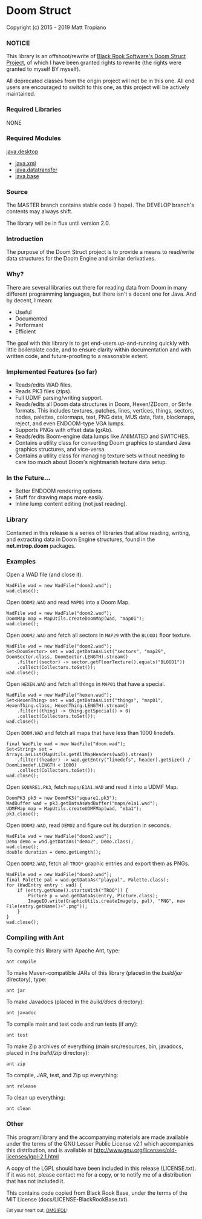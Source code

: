 # Doom Struct

Copyright (c) 2015 - 2019 Matt Tropiano  

### NOTICE

This library is an offshoot/rewrite of [Black Rook Software's Doom Struct Project](https://github.com/BlackRookSoftware/Doom), 
of which I have been granted rights to rewrite (the rights were granted to myself BY myself).

All deprecated classes from the origin project will not be in this one.
All end users are encouraged to switch to this one, as this project will be 
actively maintained.

### Required Libraries

NONE

### Required Modules

[java.desktop](https://docs.oracle.com/en/java/javase/11/docs/api/java.desktop/module-summary.html)  
* [java.xml](https://docs.oracle.com/en/java/javase/11/docs/api/java.xml/module-summary.html)  
* [java.datatransfer](https://docs.oracle.com/en/java/javase/11/docs/api/java.datatransfer/module-summary.html)  
* [java.base](https://docs.oracle.com/en/java/javase/11/docs/api/java.base/module-summary.html)  

### Source

The MASTER branch contains stable code (I hope). The DEVELOP branch's contents may always
shift. 

The library will be in flux until version 2.0. 

### Introduction

The purpose of the Doom Struct project is to provide a means to read/write
data structures for the Doom Engine and similar derivatives.

### Why?

There are several libraries out there for reading data from Doom in many different programming languages,
but there isn't a decent one for Java. And by decent, I mean:

* Useful
* Documented
* Performant
* Efficient

The goal with this library is to get end-users up-and-running quickly with little boilerplate code,
and to ensure clarity within documentation and with written code, and future-proofing to a reasonable
extent.


### Implemented Features (so far)

* Reads/edits WAD files.
* Reads PK3 files (zips).
* Full UDMF parsing/writing support.
* Reads/edits all Doom data structures in Doom, Hexen/ZDoom, or Strife 
  formats. This includes textures, patches, lines, vertices, things, sectors,
  nodes, palettes, colormaps, text, PNG data, MUS data, flats, blockmaps,
  reject, and even ENDOOM-type VGA lumps.
* Supports PNGs with offset data (grAb).
* Reads/edits Boom-engine data lumps like ANIMATED and SWITCHES. 
* Contains a utility class for converting Doom graphics to standard Java
  graphics structures, and vice-versa.
* Contains a utility class for managing texture sets without needing to care too much
  about Doom's nightmarish texture data setup. 

### In the Future...

* Better ENDOOM rendering options.
* Stuff for drawing maps more easily.
* Inline lump content editing (not just reading).

### Library

Contained in this release is a series of libraries that allow reading, writing,
and extracting data in Doom Engine structures, found in the **net.mtrop.doom** 
packages. 

### Examples

Open a WAD file (and close it).

	WadFile wad = new WadFile("doom2.wad");
	wad.close();

Open `DOOM2.WAD` and read `MAP01` into a Doom Map.

	WadFile wad = new WadFile("doom2.wad");
	DoomMap map = MapUtils.createDoomMap(wad, "map01");
	wad.close();

Open `DOOM2.WAD` and fetch all sectors in `MAP29` with the `BLOOD1` floor texture.

	WadFile wad = new WadFile("doom2.wad");
	Set<DoomSector> set = wad.getDataAsList("sectors", "map29", DoomSector.class, DoomSector.LENGTH).stream()
		.filter((sector) -> sector.getFloorTexture().equals("BLOOD1"))
		.collect(Collectors.toSet());
	wad.close();

Open `HEXEN.WAD` and fetch all things in `MAP01` that have a special.

	WadFile wad = new WadFile("hexen.wad");
	Set<HexenThing> set = wad.getDataAsList("things", "map01", HexenThing.class, HexenThing.LENGTH).stream()
		.filter((thing) -> thing.getSpecial() > 0)
		.collect(Collectors.toSet());
	wad.close();

Open `DOOM.WAD` and fetch all maps that have less than 1000 linedefs.

	final WadFile wad = new WadFile("doom.wad");
	Set<String> set = Arrays.asList(MapUtils.getAllMapHeaders(wad)).stream()
		.filter((header) -> wad.getEntry("linedefs", header).getSize() / DoomLinedef.LENGTH < 1000)
		.collect(Collectors.toSet());
	wad.close();

Open `SQUARE1.PK3`, fetch `maps/E1A1.WAD` and read it into a UDMF Map.

	DoomPK3 pk3 = new DoomPK3("square1.pk3");
	WadBuffer wad = pk3.getDataAsWadBuffer("maps/e1a1.wad");
	UDMFMap map = MapUtils.createUDMFMap(wad, "e1a1");
	pk3.close();

Open `DOOM2.WAD`, read `DEMO2` and figure out its duration in seconds.

	WadFile wad = new WadFile("doom2.wad");
	Demo demo = wad.getDataAs("demo2", Demo.class);
	wad.close();
	double duration = demo.getLength();

Open `DOOM2.WAD`, fetch all `TROO*` graphic entries and export them as PNGs.

	WadFile wad = new WadFile("doom2.wad");
	final Palette pal = wad.getDataAs("playpal", Palette.class);
	for (WadEntry entry : wad) {
		if (entry.getName().startsWith("TROO")) {
			Picture p = wad.getDataAs(entry, Picture.class);
			ImageIO.write(GraphicUtils.createImage(p, pal), "PNG", new File(entry.getName()+".png"));
		}
	}
	wad.close();



### Compiling with Ant

To compile this library with Apache Ant, type:

	ant compile

To make Maven-compatible JARs of this library (placed in the *build/jar* directory), type:

	ant jar

To make Javadocs (placed in the *build/docs* directory):

	ant javadoc

To compile main and test code and run tests (if any):

	ant test

To make Zip archives of everything (main src/resources, bin, javadocs, placed in the *build/zip* directory):

	ant zip

To compile, JAR, test, and Zip up everything:

	ant release

To clean up everything:

	ant clean
	
### Other

This program/library and the accompanying materials
are made available under the terms of the GNU Lesser Public License v2.1
which accompanies this distribution, and is available at
http://www.gnu.org/licenses/old-licenses/lgpl-2.1.html

A copy of the LGPL should have been included in this release (LICENSE.txt).
If it was not, please contact me for a copy, or to notify me of a distribution
that has not included it. 

This contains code copied from Black Rook Base, under the terms of the MIT License (docs/LICENSE-BlackRookBase.txt).

<sub>Eat your heart out, <a href="https://github.com/devinacker/omgifol">OMGIFOL</a>!</sub>